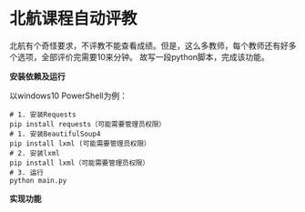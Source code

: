 北航课程自动评教
=======

北航有个奇怪要求，不评教不能查看成绩。但是，这么多教师，每个教师还有好多个选项，全部评价完需要10来分钟。
故写一段python脚本，完成该功能。

**安装依赖及运行**

以windows10 PowerShell为例：

```
# 1. 安装Requests
pip install requests（可能需要管理员权限）
# 1. 安装BeautifulSoup4
pip install lxml (可能需要管理员权限）
# 2. 安装lxml
pip install lxml（可能需要管理员权限）
# 3. 运行
python main.py
```

**实现功能**

